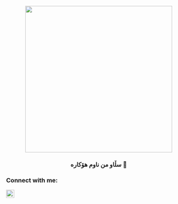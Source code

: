<p align="center"> 
  <img src="https://cdn.dribbble.com/users/1059583/screenshots/4171367/coding-freak.gif" width="400" />
</p>

<h3 align="center"> سڵاو من ناوم هۆکارە 👋</h1>

### Connect with me:

<a href="https://fb.com/dev.hokar" target="blank"><img src="https://cdn.iconscout.com/icon/free/png-128/facebook-224-498412.png" height="22" width="22" /></a>
